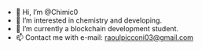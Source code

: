 - 👋 Hi, I’m @Chimic0
- 👀 I’m interested in chemistry and developing.
- 🌱 I’m currently a blockchain development student.
- 📫 Contact me with e-mail: raoulpicconi03@gmail.com
